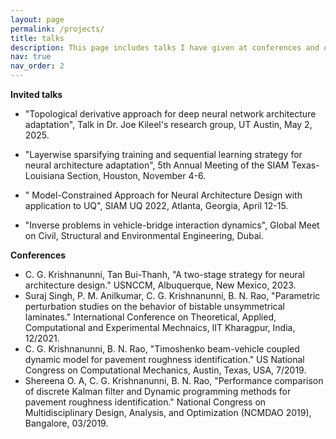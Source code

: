 ```yaml
---
layout: page
permalink: /projects/
title: talks
description: This page includes talks I have given at conferences and other invited talks.
nav: true
nav_order: 2
---
```


**Invited talks**

 - "Topological derivative approach for deep neural network architecture adaptation", Talk in Dr. Joe Kileel's research group, UT Austin, May 2, 2025.

 - "Layerwise sparsifying training and sequential learning strategy for neural architecture adaptation", 5th Annual Meeting of the SIAM Texas-Louisiana Section, Houston, November 4-6. 
 - " Model-Constrained Approach for Neural Architecture Design with application to UQ", SIAM UQ 2022, Atlanta, Georgia, April 12-15.
 - "Inverse problems in vehicle-bridge interaction dynamics", Global Meet on Civil, Structural and Environmental Engineering, Dubai.

**Conferences**

 - C. G. Krishnanunni, Tan Bui-Thanh, "A two-stage strategy for neural architecture design." USNCCM, Albuquerque, New Mexico, 2023.
 - Suraj Singh, P. M. Anilkumar, C. G. Krishnanunni, B. N. Rao, "Parametric perturbation studies on the behavior of bistable unsymmetrical laminates." International Conference on Theoretical, Applied, Computational and Experimental Mechnaics, IIT Kharagpur, India, 12/2021.
 - C. G. Krishnanunni, B. N. Rao, "Timoshenko beam-vehicle coupled dynamic model for pavement roughness identification." US National Congress on Computational Mechanics, Austin, Texas, USA, 7/2019.
 - Shereena O. A, C. G. Krishnanunni, B. N. Rao, "Performance comparison of discrete Kalman filter and Dynamic programming methods for pavement roughness identification." National Congress on Multidisciplinary Design, Analysis, and Optimization (NCMDAO 2019), Bangalore, 03/2019.
